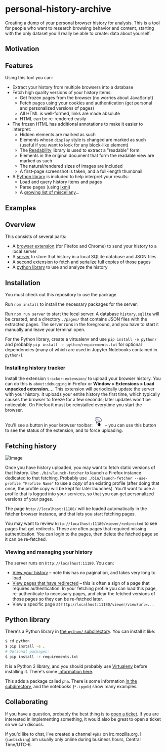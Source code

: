 # personal-history-archive

Creating a dump of your personal browser history for analysis. This is a tool for people who want to research browsing behavior and content, starting with the only dataset you'll really be able to create: data about yourself.

## Motivation

## Features

Using this tool you can:

* Extract your history from multiple browsers into a database
* Fetch high quality versions of your history items:
  * Get frozen pages from the browser (no worries about JavaScript)
  * Fetch pages using your cookies and authentication (get personal and personalized versions of pages)
  * All HTML is well-formed, links are made absolute
  * HTML can be re-rendered easily
* The frozen HTML has additional annotations to make it easier to interpret:
  * Hidden elements are marked as such
  * Elements whose `display` style is changed are marked as such (useful if you want to look for any block-like element)
  * The [Readability](https://github.com/mozilla/readability) library is used to extract a "readable" form
  * Elements in the original document that form the readable view are marked as such
  * The natural/rendered sizes of images are included
  * A first-page screenshot is taken, and a full-length thumbnail
* A [Python library](./python/#readme) is included to help interpret your results:
  * Load and query history items and pages
  * Parse pages (using [lxml](http://lxml.de/))
  * A [growing list of miscellany](./python#helpers)...

## Examples

## Overview

This consists of several parts:

* A [browser extension](./tracker-extension#readme) (for Firefox and Chrome) to send your history to a local server
* A [server](./server#readme) to store that history in a local SQLite database and JSON files
* A [second extension](./fetcher-extension#readme) to fetch and serialize full copies of those pages
* A [python library](./python#readme) to use and analyze the history

## Installation

You must check out this repository to use the package.

Run `npm install` to install the necessary packages for the server.

Run `npm run server` to start the local server. A database `history.sqlite` will be created, and a directory `./pages/` that contains JSON files with the extracted pages. The server runs in the foreground, and you have to start it manually and leave your terminal open.

For the Python library, create a virtualenv and use `pip install -e python/` and probably `pip install -r python/requirements.txt` for optional dependencies (many of which are used in Jupyter Notebooks contained in `python/`).

### Installing history tracker

Install the extension `tracker-extension/` to upload your browser history. You can do this is `about:debugging` in Firefox or **Window > Extensions > Load unpacked extension...**. This extension will periodically update the server with your history. It uploads your entire history the first time, which typically causes the browser to freeze for a few seconds; later updates won't be noticeable. On Firefox it must be reinstalled everytime you start the browser.

You'll see a button in your browser toolbar: ![button](./tracker-extension/icon.png) – you can use this button to see the status of the extension, and to force uploading.


## Fetching history

![image](./docs/screencast-fetcher.gif)

Once you have history uploaded, you may want to fetch static versions of that history. Use `./bin/launch-fetcher` to launch a Firefox instance dedicated to that fetching. Probably use `./bin/launch-fetcher --use-profile "Profile Name"` to use a *copy* of an existing profile (after doing that once, the profile copy will be kept for later launches). You'll want to use a profile that is logged into your services, so that you can get personalized versions of your pages.

The page `http://localhost:11180/` will be loaded automatically in the fetcher browser instance, and that lets you start fetching pages.

You may want to review `http://localhost:11180/viewer/redirected` to see pages that get redirects. These are often pages that required missing authentication. You can login to the pages, then delete the fetched page so it can be re-fetched.

### Viewing and managing your history

The server runs on `http://localhost:11180`. You can:

* [View your history](http://localhost:11180/viewer/) – note this has no pagination, and takes very long to load
* [View pages that have redirected](http://localhost:11180/viewer/redirected) – this is often a sign of a page that requires authentication. In your fetching profile you can load this page, re-authenticate to necessary pages, and clear the fetched versions of those pages so they can be re-fetched later.
* View a specific page at `http://localhost:11180/viewer/view?url=...`

## Python library

There's a Python library in [the `python/` subdirectory](https://github.com/ianb/personal-history-archive/tree/master/python). You can install it like:

```sh
$ cd python
$ pip install -e .
# Optional packages:
$ pip install -r requirements.txt
```

It is a Python 3 library, and you should probably use [Virtualenv](https://virtualenv.pypa.io/en/stable/) before installing it. There's some [information here](https://docs.python.org/3/library/venv.html).

This adds a package called `pha`. There is some information [in the subdirectory](python/), and the notebooks (`*.ipynb`) show many examples.

## Collaborating

If you have a question, probably the best thing is to [open a ticket](https://github.com/ianb/personal-history-archive/issues/new). If you are interested in implementing something, it would also be great to open a ticket so we can discuss.

If you'd like to chat, I've created a channel `#pha` on irc.mozilla.org. I (`ianbicking`) am usually only online during business hours, Central Time/UTC-6.
